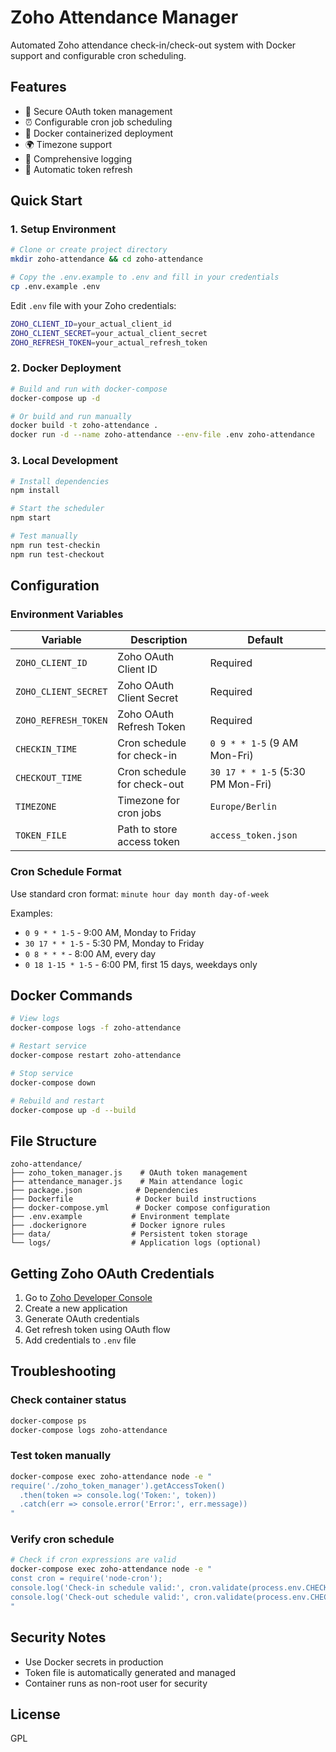 # Zoho Attendance Manager

Automated Zoho attendance check-in/check-out system with Docker support and configurable cron scheduling.

## Features

- 🔐 Secure OAuth token management
- ⏰ Configurable cron job scheduling
- 🐳 Docker containerized deployment
- 🌍 Timezone support
- 📝 Comprehensive logging
- 🔄 Automatic token refresh

## Quick Start

### 1. Setup Environment

```bash
# Clone or create project directory
mkdir zoho-attendance && cd zoho-attendance

# Copy the .env.example to .env and fill in your credentials
cp .env.example .env
```

Edit `.env` file with your Zoho credentials:
```bash
ZOHO_CLIENT_ID=your_actual_client_id
ZOHO_CLIENT_SECRET=your_actual_client_secret  
ZOHO_REFRESH_TOKEN=your_actual_refresh_token
```

### 2. Docker Deployment

```bash
# Build and run with docker-compose
docker-compose up -d

# Or build and run manually
docker build -t zoho-attendance .
docker run -d --name zoho-attendance --env-file .env zoho-attendance
```

### 3. Local Development

```bash
# Install dependencies
npm install

# Start the scheduler
npm start

# Test manually
npm run test-checkin
npm run test-checkout
```

## Configuration

### Environment Variables

| Variable | Description | Default |
|----------|-------------|---------|
| `ZOHO_CLIENT_ID` | Zoho OAuth Client ID | Required |
| `ZOHO_CLIENT_SECRET` | Zoho OAuth Client Secret | Required |
| `ZOHO_REFRESH_TOKEN` | Zoho OAuth Refresh Token | Required |
| `CHECKIN_TIME` | Cron schedule for check-in | `0 9 * * 1-5` (9 AM Mon-Fri) |
| `CHECKOUT_TIME` | Cron schedule for check-out | `30 17 * * 1-5` (5:30 PM Mon-Fri) |
| `TIMEZONE` | Timezone for cron jobs | `Europe/Berlin` |
| `TOKEN_FILE` | Path to store access token | `access_token.json` |

### Cron Schedule Format

Use standard cron format: `minute hour day month day-of-week`

Examples:
- `0 9 * * 1-5` - 9:00 AM, Monday to Friday
- `30 17 * * 1-5` - 5:30 PM, Monday to Friday
- `0 8 * * *` - 8:00 AM, every day
- `0 18 1-15 * 1-5` - 6:00 PM, first 15 days, weekdays only

## Docker Commands

```bash
# View logs
docker-compose logs -f zoho-attendance

# Restart service
docker-compose restart zoho-attendance

# Stop service
docker-compose down

# Rebuild and restart
docker-compose up -d --build
```

## File Structure

```
zoho-attendance/
├── zoho_token_manager.js    # OAuth token management
├── attendance_manager.js    # Main attendance logic
├── package.json            # Dependencies
├── Dockerfile              # Docker build instructions
├── docker-compose.yml      # Docker compose configuration
├── .env.example           # Environment template
├── .dockerignore          # Docker ignore rules
├── data/                  # Persistent token storage
└── logs/                  # Application logs (optional)
```

## Getting Zoho OAuth Credentials

1. Go to [Zoho Developer Console](https://api-console.zoho.com/)
2. Create a new application
3. Generate OAuth credentials
4. Get refresh token using OAuth flow
5. Add credentials to `.env` file

## Troubleshooting

### Check container status
```bash
docker-compose ps
docker-compose logs zoho-attendance
```

### Test token manually
```bash
docker-compose exec zoho-attendance node -e "
require('./zoho_token_manager').getAccessToken()
  .then(token => console.log('Token:', token))
  .catch(err => console.error('Error:', err.message))
"
```

### Verify cron schedule
```bash
# Check if cron expressions are valid
docker-compose exec zoho-attendance node -e "
const cron = require('node-cron');
console.log('Check-in schedule valid:', cron.validate(process.env.CHECKIN_TIME));
console.log('Check-out schedule valid:', cron.validate(process.env.CHECKOUT_TIME));
"
```

## Security Notes

- Use Docker secrets in production
- Token file is automatically generated and managed
- Container runs as non-root user for security

## License

GPL
